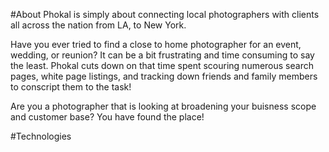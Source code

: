 #About
Phokal is simply about connecting local photographers with clients all across the nation from LA, to New York.

Have you ever tried to find a close to home photographer for an event, wedding, or reunion?
It can be a bit frustrating and time consuming to say the least.
Phokal cuts down on that time spent scouring numerous search pages, white page listings, and tracking down friends and family members to conscript them to the task!

Are you a photographer that is looking at broadening your buisness scope and customer base?
You have found the place!

#Technologies

#
